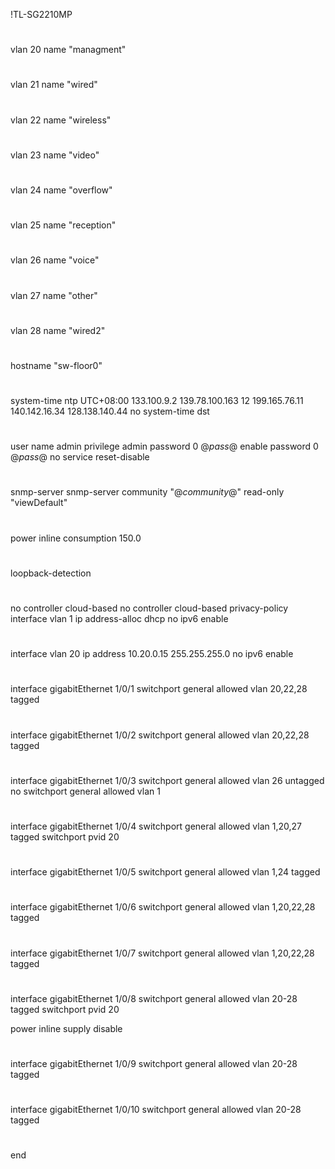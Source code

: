 !TL-SG2210MP
#
vlan 20
        name "managment"
#
vlan 21
        name "wired"
#
vlan 22
        name "wireless"
#
vlan 23
        name "video"
#
vlan 24
        name "overflow"
#
vlan 25
        name "reception"
#
vlan 26
        name "voice"
#
vlan 27
        name "other"
#
vlan 28
        name "wired2"
#
#
#
#
#
#
#
#
#
#
#
#
#
#
#
#
#
#
#
#
#
hostname "sw-floor0"
#
#
system-time ntp UTC+08:00 133.100.9.2 139.78.100.163 12 199.165.76.11 140.142.16.34 128.138.140.44
no system-time dst
#
#
#
user name admin privilege admin password 0 @_pass_@
enable password 0 @_pass_@
no service reset-disable
#
#
#
#
#
#
#
#
#
snmp-server
snmp-server community "@_community_@" read-only "viewDefault"
#
#
#
#
power inline consumption 150.0
#
#

#
#
loopback-detection
#
#
#
#
#
#
#
no controller cloud-based
no controller cloud-based privacy-policy
interface vlan 1
  ip address-alloc dhcp
  no ipv6 enable
#
interface vlan 20
  ip address 10.20.0.15 255.255.255.0
  no ipv6 enable
#
interface gigabitEthernet 1/0/1
  switchport general allowed vlan 20,22,28 tagged

#
interface gigabitEthernet 1/0/2
  switchport general allowed vlan 20,22,28 tagged

#
interface gigabitEthernet 1/0/3
  switchport general allowed vlan 26 untagged
  no switchport general allowed vlan 1

#
interface gigabitEthernet 1/0/4
  switchport general allowed vlan 1,20,27 tagged
  switchport pvid 20

#
interface gigabitEthernet 1/0/5
  switchport general allowed vlan 1,24 tagged

#
interface gigabitEthernet 1/0/6
  switchport general allowed vlan 1,20,22,28 tagged

#
interface gigabitEthernet 1/0/7
  switchport general allowed vlan 1,20,22,28 tagged

#
interface gigabitEthernet 1/0/8
  switchport general allowed vlan 20-28 tagged
  switchport pvid 20

  power inline supply disable
#
interface gigabitEthernet 1/0/9
  switchport general allowed vlan 20-28 tagged

#
interface gigabitEthernet 1/0/10
  switchport general allowed vlan 20-28 tagged

#
end

